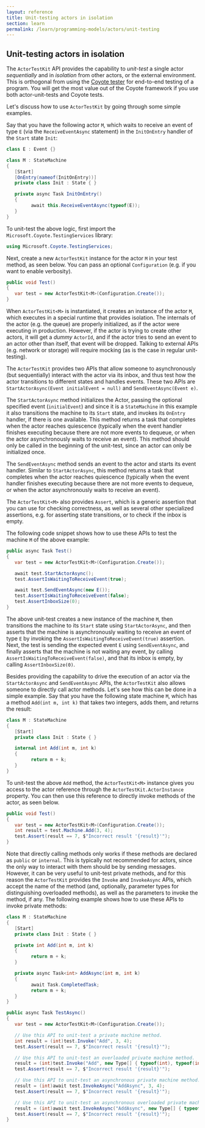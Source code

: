 ```yaml
---
layout: reference
title: Unit-testing actors in isolation
section: learn
permalink: /learn/programming-models/actors/unit-testing
---
```


## Unit-testing actors in isolation

The `ActorTestKit` API provides the capability to _unit-test_ a single actor _sequentially_ and in
_isolation_ from other actors, or the external environment. This is orthogonal from using the
[Coyote tester](../../tools/testing) for end-to-end testing of a program. You will get the most
value out of the Coyote framework if you use both actor-unit-tests and Coyote tests.

Let's discuss how to use `ActorTestKit` by going through some simple examples.

Say that you have the following actor `M`, which waits to receive an event of type `E` (via the
`ReceiveEventAsync` statement) in the `InitOnEntry` handler of the `Start` state `Init`:

```c#
class E : Event {}

class M : StateMachine
{
   [Start]
   [OnEntry(nameof(InitOnEntry))]
   private class Init : State { }

   private async Task InitOnEntry()
   {
         await this.ReceiveEventAsync(typeof(E));
   }
}
```

To unit-test the above logic, first import the `Microsoft.Coyote.TestingServices` library:

```c#
using Microsoft.Coyote.TestingServices;
```

Next, create a new `ActorTestKit` instance for the actor `M` in your test method, as seen below. You
can pass an optional `Configuration` (e.g. if you want to enable verbosity).

```c#
public void Test()
{
   var test = new ActorTestKit<M>(Configuration.Create());
}
```

When `ActorTestKit<M>` is instantiated, it creates an instance of the actor `M`, which executes in a
special runtime that provides isolation. The internals of the actor (e.g. the queue) are properly
initialized, as if the actor were executing in production. However, if the actor is trying to create
other actors, it will get a _dummy_ `ActorId`, and if the actor tries to send an event to an actor
other than itself, that event will be dropped. Talking to external APIs (e.g. network or storage)
will require mocking (as is the case in regular unit-testing).

The `ActorTestKit` provides two APIs that allow someone to asynchronously (but sequentially)
interact with the actor via its inbox, and thus test how the actor transitions to different states
and handles events. These two APIs are `StartActorAsync(Event initialEvent = null)` and
`SendEventAsync(Event e)`.

The `StartActorAsync` method initializes the Actor, passing the optional specified event
(`initialEvent`) and since it is a `StateMachine` in this example it also transitions the machine to
its `Start` state, and invokes its `OnEntry` handler, if there is one available. This method returns
a task that completes when the actor reaches quiescence (typically when the event handler finishes
executing because there are not more events to dequeue, or when the actor asynchronously waits to
receive an event). This method should only be called in the beginning of the unit-test, since an
actor can only be initialized once.

The `SendEventAsync` method sends an event to the actor and starts its event handler. Similar to
`StartActorAsync`, this method returns a task that completes when the actor reaches quiescence
(typically when the event handler finishes executing because there are not more events to dequeue,
or when the actor asynchronously waits to receive an event).

The `ActorTestKit<M>` also provides `Assert`, which is a generic assertion that you can use for
checking correctness, as well as several other specialized assertions, e.g. for asserting state
transitions, or to check if the inbox is empty.

The following code snippet shows how to use these APIs to test the machine `M` of the above example:

```c#
public async Task Test()
{
   var test = new ActorTestKit<M>(Configuration.Create());

   await test.StartActorAsync();
   test.AssertIsWaitingToReceiveEvent(true);

   await test.SendEventAsync(new E());
   test.AssertIsWaitingToReceiveEvent(false);
   test.AssertInboxSize(0);
}
```

The above unit-test creates a new instance of the machine `M`, then transitions the machine to its
`Start` state using `StartActorAsync`, and then asserts that the machine is asynchronously waiting
to receive an event of type `E` by invoking the `AssertIsWaitingToReceiveEvent(true)` assertion.
Next, the test is sending the expected event `E` using `SendEventAsync`, and finally asserts that
the machine is not waiting any event, by calling `AssertIsWaitingToReceiveEvent(false)`, and that
its inbox is empty, by calling `AssertInboxSize(0)`.

Besides providing the capability to drive the execution of an actor via the `StartActorAsync` and
`SendEventAsync` APIs, the `ActorTestKit` also allows someone to directly call actor methods. Let's
see how this can be done in a simple example. Say that you have the following state machine `M`,
which has a method `Add(int m, int k)` that takes two integers, adds them, and returns the result:

```c#
class M : StateMachine
{
   [Start]
   private class Init : State { }

   internal int Add(int m, int k)
   {
         return m + k;
   }
}
```

To unit-test the above `Add` method, the `ActorTestKit<M>` instance gives you access to the actor
reference through the `ActorTestKit.ActorInstance` property. You can then use this reference to
directly invoke methods of the actor, as seen below.

```c#
public void Test()
{
   var test = new ActorTestKit<M>(Configuration.Create());
   int result = test.Machine.Add(3, 4);
   test.Assert(result == 7, $"Incorrect result '{result}'");
}
```

Note that directly calling methods only works if these methods are declared as `public` or
`internal`. This is typically not recommended for actors, since the only way to interact with them
should be by sending messages. However, it can be very useful to unit-test private methods, and for
this reason the `ActorTestKit` provides the `Invoke` and `InvokeAsync` APIs, which accept the name
of the method (and, optionally, parameter types for distinguishing overloaded methods), as well as
the parameters to invoke the method, if any. The following example shows how to use these APIs to
invoke private methods:

```c#
class M : StateMachine
{
   [Start]
   private class Init : State { }

   private int Add(int m, int k)
   {
         return m + k;
   }

   private async Task<int> AddAsync(int m, int k)
   {
         await Task.CompletedTask;
         return m + k;
   }
}

public async Task TestAsync()
{
   var test = new ActorTestKit<M>(Configuration.Create());

   // Use this API to unit-test a private machine method.
   int result = (int)test.Invoke("Add", 3, 4);
   test.Assert(result == 7, $"Incorrect result '{result}'");

   // Use this API to unit-test an overloaded private machine method.
   result = (int)test.Invoke("Add", new Type[] { typeof(int), typeof(int) }, 3, 4);
   test.Assert(result == 7, $"Incorrect result '{result}'");

   // Use this API to unit-test an asynchronous private machine method.
   result = (int)await test.InvokeAsync("AddAsync", 3, 4);
   test.Assert(result == 7, $"Incorrect result '{result}'");

   // Use this API to unit-test an asynchronous overloaded private machine method.
   result = (int)await test.InvokeAsync("AddAsync", new Type[] { typeof(int), typeof(int) }, 3, 4);
   test.Assert(result == 7, $"Incorrect result '{result}'");
}
```
